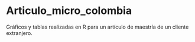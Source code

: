 # Articulo_micro_colombia
 Gráficos y tablas realizadas en R para un artículo de maestría de un cliente extranjero.
